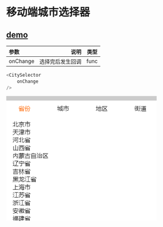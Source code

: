 # 移动端城市选择器

## [demo](https://yinwincher.github.io/city-picker/)

| 参数      |     说明|   类型|
| :-------- | --------:| :------: |
| onChange|   选择完后发生回调|  func|


```javascript
<CitySelector
	onChange
/>
```

![](city-picker.png)
